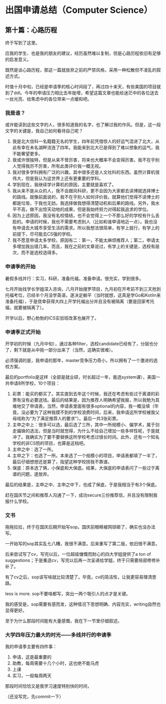 # 出国申请总结（Computer Science）

## 第十篇：心路历程

终于写到了这里。

应我的学生、也是我的朋友的建议，经历虽然难以复制，但是心路历程依旧有足够的启发意义。

既然是谈心路历程，那这一篇就放弃之前的严禁风格，采用一种松散但不凌乱的叙述方式。

时值十月中旬，已经是申请季的核心时间段了，再过四十来天，有些美国的项目就到了ddl。今年的申请压力相比去年陡增，希望这篇文章也能给迷茫中的各位送去一丝光亮、给焦虑中的各位带来一点缓和吧。

### 我是谁？

或许能读到这些文字的人，很多知道我的名字，也了解过我的作风。但是，这一段文字的关键是，我自己如何看待自己呢？

1. 我是北大信科一名籍籍无名的学生，四年前凭借惊人的好运气混进了北大，从此有幸在未名湖畔流连了四年。我能来到北大已是得到了难以想象的运气，我不能奢望更多。
2. 我或许很独特，但是从来不曾厉害，将来也大概率不会变得厉害。我不在乎别人觉得我厉不厉害，所有此类评价我一概无视。
3. 我对很多学科拥有广泛的兴趣，其中很多还是人文社科的东西。虽然计算机很伟大，但是我认为这世界上还有更重要的学科。
4. 学到现在，我继续学计算机的原因，主要就是喜欢了。
5. 我从来不是从众的人，我不会跟风科研，更不会因为大家都去读博就选择博士的路线。就像前面说的，我不在乎别人如何评价我，就算他们觉得不读博士的都是垃圾，于我也无妨。我选择做我想得清楚动机和后果的路线。另外，我水平不高，做不出惊天动地的成果，但是我始终努力对得起我追求的学位。
6. 因为上述原因，我没有名校情结，也不会觉得上一个不那么好的学校有什么丢脸的。申请的时候，我也不需要考虑别人（比如和谁申请地近一点）。我也没有申请去大城市享受生活的需求。所以我想法很简单，有学上就行，有学上的前提下，尽可能去CS强的学校。
7. 我不愿意申请太多学校，原因有二：第一，不能太麻烦推荐人；第二，申请太多增加我出错几率。而且，我在之前的文章说过，有学上的关键是，选校有层次，而不是选校选得多。

### 申请季的开始

暑假多线并行：实习，科研，准备托福，准备申请。很充实，学到很多。

七月开始找学长学姐深入咨询，八月开始搜罗项目，九月初在开考前不到三天抢到托福考位，已经半个月没学英语，遂决定躺平（当时就想，这真是学Go和Kotlin来准备托福），于是侥幸获得大四上开学托福出分并且没有被隔离（要是回家考托福，就要被隔离了）。

开学以后，野心勃勃的ICS实验班改革也展开了。

### 申请季正式开始

开学初的时候（九月中旬），通过各种filter，选校candidate已经有了，分层也分了，剩下就是从中挑一部分出来了（当然，这确实很难）。

必须强调的是，我申请的那年，master竞争压力奇小，所以拥有了一个激进的选校方案。

最后的portfolio是这样（全部是就业硕，时长超过一年，能选system课），美国一共申请8所学校，10个项目：

1. 彩票：能买的都买了。其实直到去年这个时候，我还在考虑有些过于离谱的彩票有没有必要送钱。最后的结果是，因为推荐人明确希望我报，所以我勉为其难地交了申请表，当然，申请表里面有很多optional的内容，我一概没填（毕竟，没必要为了这种我摸不到的学校浪费时间，后来，我申请这所学校被我父母戏称为“为了满足推荐人的要求”）。最后一共3张彩票。
2. 主申之中上：很多可以选，最后选了三所，其中一所规模小、偏学术，属于剑走偏锋的选法，但是当时就觉得，为什么不给自己增加一些多样性呢，于是就冲了。我确实为了要不要替换这所学校考虑过很长时间。此外，还有一个知名学校的非CS院的项目，也算是这档吧。
3. 主申之中：选了一所。
4. 主申之下：也选了一所。本来选了一个规模小的项目，申请表都填了一半了，最后仔细想想还是算了，指望这种学校捞我不靠谱。
5. 保底：原本选了俩，小保底和大保底。结果，大保底的申请表问了一些过于离谱的问题，遂放弃。

最后的结果是，主申之中、主申之中下，也成了保底，于是我相当于有3个保底。

赶在国庆节之间和推荐人沟通了一下，成功secure三份推荐信，并且没有限制我报什么学校。

### 文书

拖拖拉拉，终于在国庆后期开始写sop。国庆前眼睛被网球砸了，确实也没办法写。

一开始写的sop其实乱七八糟，我很不满意。后来重写了第二版，依旧很不满意。

后来尝试写了cv，写完以后，一位超级慷慨而耐心的四大学姐提供了a ton of suggestions；于是重造cv，写完以后再一次呈递给学姐，终于只需要局部修修补补了。

有了cv之后，sop该写啥就比较清楚了。毕竟，cv的简洁性，让我更容易理清思路。

less is more. sop不要啥都写，突出一两个吸引人的点才是关键。

我的感受是，sop需要有感而发，这种情况下思想明确、内容充实，writing自然也显得更好。

至于为什么那段时间能有大量感慨，我在下一节里仔细叙述。

### 大学四年压力最大的时光——多线并行的申请季

我的申请季主要有四件事：

1. 申请，这是最重要的
2. 助教，每周需要十几个小时，这也绝不能马虎
3. 上课
4. 实习，一般每周两天

那段时间恰恰又是我学习速度特别快的时间，

（还没写完，先commit一下）
